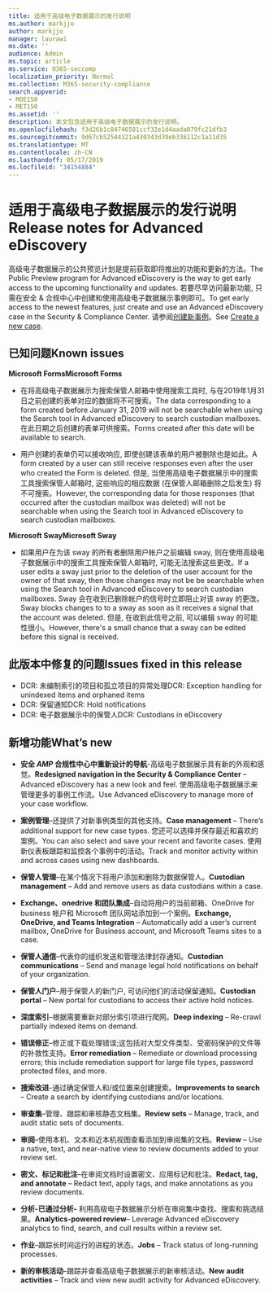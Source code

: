 ```yaml
---
title: 适用于高级电子数据展示的发行说明
ms.author: markjjo
author: markjjo
manager: laurawi
ms.date: ''
audience: Admin
ms.topic: article
ms.service: O365-seccomp
localization_priority: Normal
ms.collection: M365-security-compliance
search.appverid:
- MOE150
- MET150
ms.assetid: ''
description: 本文包含适用于高级电子数据展示的发行说明。
ms.openlocfilehash: f3d26b1c84746581ccf32e1d4aada079fc21dfb3
ms.sourcegitcommit: 9d67cb52544321a430343d39eb336112c1a11d35
ms.translationtype: MT
ms.contentlocale: zh-CN
ms.lasthandoff: 05/17/2019
ms.locfileid: "34154884"
---
```

# <a name="release-notes-for-advanced-ediscovery"></a><span data-ttu-id="d72d9-103">适用于高级电子数据展示的发行说明</span><span class="sxs-lookup"><span data-stu-id="d72d9-103">Release notes for Advanced eDiscovery</span></span>

<span data-ttu-id="d72d9-104">高级电子数据展示的公共预览计划是提前获取即将推出的功能和更新的方法。</span><span class="sxs-lookup"><span data-stu-id="d72d9-104">The Public Preview program for Advanced eDiscovery is the way to get early access to the upcoming functionality and updates.</span></span> <span data-ttu-id="d72d9-105">若要尽早访问最新功能, 只需在安全 & 合规中心中创建和使用高级电子数据展示事例即可。</span><span class="sxs-lookup"><span data-stu-id="d72d9-105">To get early access to the newest features, just create and use an Advanced eDiscovery case in the Security & Compliance Center.</span></span> <span data-ttu-id="d72d9-106">请参阅[创建新事例](create-new-ediscovery-case.md)。</span><span class="sxs-lookup"><span data-stu-id="d72d9-106">See [Create a new case](create-new-ediscovery-case.md).</span></span>

## <a name="known-issues"></a><span data-ttu-id="d72d9-107">已知问题</span><span class="sxs-lookup"><span data-stu-id="d72d9-107">Known issues</span></span>

<span data-ttu-id="d72d9-108">**Microsoft Forms**</span><span class="sxs-lookup"><span data-stu-id="d72d9-108">**Microsoft Forms**</span></span>

- <span data-ttu-id="d72d9-109">在将高级电子数据展示为搜索保管人邮箱中使用搜索工具时, 与在2019年1月31日之前创建的表单对应的数据将不可搜索。</span><span class="sxs-lookup"><span data-stu-id="d72d9-109">The data corresponding to a form created before January 31, 2019 will not be searchable when using the Search tool in Advanced eDiscovery to search custodian mailboxes.</span></span> <span data-ttu-id="d72d9-110">在此日期之后创建的表单可供搜索。</span><span class="sxs-lookup"><span data-stu-id="d72d9-110">Forms created after this date will be available to search.</span></span>

- <span data-ttu-id="d72d9-111">用户创建的表单仍可以接收响应, 即使创建该表单的用户被删除也是如此。</span><span class="sxs-lookup"><span data-stu-id="d72d9-111">A form created by a user can still receive responses even after the user who created the Form is deleted.</span></span> <span data-ttu-id="d72d9-112">但是, 当使用高级电子数据展示中的搜索工具搜索保管人邮箱时, 这些响应的相应数据 (在保管人邮箱删除之后发生) 将不可搜索。</span><span class="sxs-lookup"><span data-stu-id="d72d9-112">However, the corresponding data for those responses (that occurred after the custodian mailbox was deleted) will not be searchable when using the Search tool in Advanced eDiscovery to search custodian mailboxes.</span></span>
 
<span data-ttu-id="d72d9-113">**Microsoft Sway**</span><span class="sxs-lookup"><span data-stu-id="d72d9-113">**Microsoft Sway**</span></span>

- <span data-ttu-id="d72d9-114">如果用户在为该 sway 的所有者删除用户帐户之前编辑 sway, 则在使用高级电子数据展示中的搜索工具搜索保管人邮箱时, 可能无法搜索这些更改。</span><span class="sxs-lookup"><span data-stu-id="d72d9-114">If a user edits a sway just prior to the deletion of the user account for the owner of that sway, then those changes may not be be searchable when using the Search tool in Advanced eDiscovery to search custodian mailboxes.</span></span> <span data-ttu-id="d72d9-115">Sway 会在收到已删除帐户的信号时立即阻止对该 sway 的更改。</span><span class="sxs-lookup"><span data-stu-id="d72d9-115">Sway blocks changes to to a sway as soon as it receives a signal that the account was deleted.</span></span> <span data-ttu-id="d72d9-116">但是, 在收到此信号之前, 可以编辑 sway 的可能性很小。</span><span class="sxs-lookup"><span data-stu-id="d72d9-116">However, there's a small chance that a sway can be edited before this signal is received.</span></span>

## <a name="issues-fixed-in-this-release"></a><span data-ttu-id="d72d9-117">此版本中修复的问题</span><span class="sxs-lookup"><span data-stu-id="d72d9-117">Issues fixed in this release</span></span>

- <span data-ttu-id="d72d9-118">DCR: 未编制索引的项目和孤立项目的异常处理</span><span class="sxs-lookup"><span data-stu-id="d72d9-118">DCR: Exception handling for unindexed items and orphaned items</span></span>
- <span data-ttu-id="d72d9-119">DCR: 保留通知</span><span class="sxs-lookup"><span data-stu-id="d72d9-119">DCR: Hold notifications</span></span>
- <span data-ttu-id="d72d9-120">DCR: 电子数据展示中的保管人</span><span class="sxs-lookup"><span data-stu-id="d72d9-120">DCR: Custodians in eDiscovery</span></span>

## <a name="whats-new"></a><span data-ttu-id="d72d9-121">新增功能</span><span class="sxs-lookup"><span data-stu-id="d72d9-121">What’s new</span></span>

- <span data-ttu-id="d72d9-122">**安全 _AMP_ 合规性中心中重新设计的导航**-高级电子数据展示具有新的外观和感觉。</span><span class="sxs-lookup"><span data-stu-id="d72d9-122">**Redesigned navigation in the Security & Compliance Center** – Advanced eDiscovery has a new look and feel.</span></span> <span data-ttu-id="d72d9-123">使用高级电子数据展示来管理更多的事例工作流。</span><span class="sxs-lookup"><span data-stu-id="d72d9-123">Use Advanced eDiscovery to manage more of your case workflow.</span></span>

- <span data-ttu-id="d72d9-124">**案例管理**–还提供了对新事例类型的其他支持。</span><span class="sxs-lookup"><span data-stu-id="d72d9-124">**Case management** – There’s additional support for new case types.</span></span> <span data-ttu-id="d72d9-125">您还可以选择并保存最近和喜欢的案例。</span><span class="sxs-lookup"><span data-stu-id="d72d9-125">You can also select and save your recent and favorite cases.</span></span> <span data-ttu-id="d72d9-126">使用新仪表板跟踪和监控各个事例中的活动。</span><span class="sxs-lookup"><span data-stu-id="d72d9-126">Track and monitor activity within and across cases using new dashboards.</span></span>

- <span data-ttu-id="d72d9-127">**保管人管理**–在某个情况下将用户添加和删除为数据保管人。</span><span class="sxs-lookup"><span data-stu-id="d72d9-127">**Custodian management** – Add and remove users as data custodians within a case.</span></span>

- <span data-ttu-id="d72d9-128">**Exchange、onedrive 和团队集成**–自动将用户的当前邮箱、OneDrive for business 帐户和 Microsoft 团队网站添加到一个案例。</span><span class="sxs-lookup"><span data-stu-id="d72d9-128">**Exchange, OneDrive, and Teams Integration** – Automatically add a user’s current mailbox, OneDrive for Business account, and Microsoft Teams sites to a case.</span></span> 

- <span data-ttu-id="d72d9-129">**保管人通信**–代表你的组织发送和管理法律封存通知。</span><span class="sxs-lookup"><span data-stu-id="d72d9-129">**Custodian communications** – Send and manage legal hold notifications on behalf of your organization.</span></span>

- <span data-ttu-id="d72d9-130">**保管人门户**–用于保管人的新门户, 可访问他们的活动保留通知。</span><span class="sxs-lookup"><span data-stu-id="d72d9-130">**Custodian portal** – New portal for custodians to access their active hold notices.</span></span>

- <span data-ttu-id="d72d9-131">**深度索引**–根据需要重新对部分索引项进行爬网。</span><span class="sxs-lookup"><span data-stu-id="d72d9-131">**Deep indexing** – Re-crawl partially indexed items on demand.</span></span>

- <span data-ttu-id="d72d9-132">**错误修正**–修正或下载处理错误;这包括对大型文件类型、受密码保护的文件等的补救性支持。</span><span class="sxs-lookup"><span data-stu-id="d72d9-132">**Error remediation** – Remediate or download processing errors; this include remediation support for large file types, password protected files, and more.</span></span> 

- <span data-ttu-id="d72d9-133">**搜索改进**-通过确定保管人和/或位置来创建搜索。</span><span class="sxs-lookup"><span data-stu-id="d72d9-133">**Improvements to search** – Create a search by identifying custodians and/or locations.</span></span>

- <span data-ttu-id="d72d9-134">**审查集**–管理、跟踪和审核静态文档集。</span><span class="sxs-lookup"><span data-stu-id="d72d9-134">**Review sets** – Manage, track, and audit static sets of documents.</span></span>

- <span data-ttu-id="d72d9-135">**审阅**–使用本机、文本和近本机视图查看添加到审阅集的文档。</span><span class="sxs-lookup"><span data-stu-id="d72d9-135">**Review** – Use a native, text, and near-native view to review documents added to your review set.</span></span>

- <span data-ttu-id="d72d9-136">**密文、标记和批注**–在审阅文档时设置密文、应用标记和批注。</span><span class="sxs-lookup"><span data-stu-id="d72d9-136">**Redact, tag, and annotate** – Redact text, apply tags, and make annotations as you review documents.</span></span>
  
- <span data-ttu-id="d72d9-137">**分析-已通过分析-** 利用高级电子数据展示分析在审阅集中查找、搜索和挑选结果。</span><span class="sxs-lookup"><span data-stu-id="d72d9-137">**Analytics-powered review**– Leverage Advanced eDiscovery analytics to find, search, and cull results within a review set.</span></span>

- <span data-ttu-id="d72d9-138">**作业**–跟踪长时间运行的进程的状态。</span><span class="sxs-lookup"><span data-stu-id="d72d9-138">**Jobs** – Track status of long-running processes.</span></span>

- <span data-ttu-id="d72d9-139">**新的审核活动**–跟踪并查看高级电子数据展示的新审核活动。</span><span class="sxs-lookup"><span data-stu-id="d72d9-139">**New audit activities** – Track and view new audit activity for Advanced eDiscovery.</span></span>
